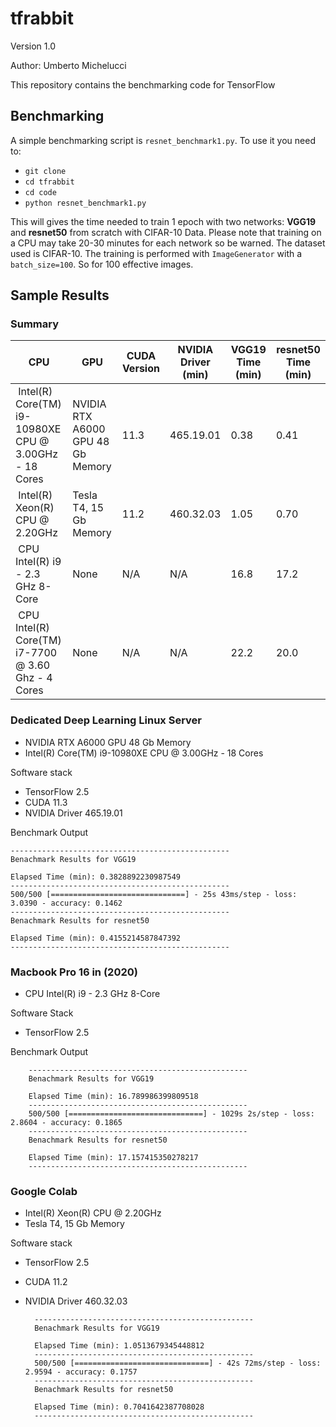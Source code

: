 # tfrabbit

Version 1.0

Author: Umberto Michelucci

This repository contains the benchmarking code for TensorFlow

## Benchmarking 

A simple benchmarking script is `resnet_benchmark1.py`. To use it you need to:

- `git clone `
- `cd tfrabbit`
- `cd code`
- `python resnet_benchmark1.py`

This will gives the time needed to train 1 epoch with two networks: **VGG19** and **resnet50** from scratch with CIFAR-10 Data.
Please note that training on a CPU may take 20-30 minutes for each network so be warned. The dataset
used is CIFAR-10. The training is performed with `ImageGenerator` with a `batch_size=100`. So for 100 
effective images.

## Sample Results

### Summary

| CPU | GPU | CUDA Version | NVIDIA Driver (min) | VGG19 Time (min) | resnet50 Time (min)|
|-----|-----|------|-----|----|----|
| Intel(R) Core(TM) i9-10980XE CPU @ 3.00GHz - 18 Cores |  NVIDIA RTX A6000 GPU 48 Gb Memory | 11.3 | 465.19.01 | 0.38 | 0.41 |
| Intel(R) Xeon(R) CPU @ 2.20GHz |  Tesla T4, 15 Gb Memory | 11.2 | 460.32.03 | 1.05 | 0.70 |
| CPU Intel(R) i9 - 2.3 GHz 8-Core |  None | N/A | N/A | 16.8 | 17.2 |
| CPU Intel(R) Core(TM) i7-7700 @ 3.60 Ghz - 4 Cores|  None | N/A | N/A | 22.2 | 20.0 |


### Dedicated Deep Learning Linux Server

- NVIDIA RTX A6000 GPU 48 Gb Memory
- Intel(R) Core(TM) i9-10980XE CPU @ 3.00GHz - 18 Cores

Software stack
- TensorFlow 2.5
- CUDA 11.3
- NVIDIA Driver 465.19.01

Benchmark Output

    -------------------------------------------------
    Benachmark Results for VGG19

    Elapsed Time (min): 0.3828892230987549
    -------------------------------------------------
    500/500 [==============================] - 25s 43ms/step - loss: 3.0390 - accuracy: 0.1462
    -------------------------------------------------
    Benachmark Results for resnet50

    Elapsed Time (min): 0.4155214587847392
    -------------------------------------------------

### Macbook Pro 16 in (2020)

- CPU Intel(R) i9 - 2.3 GHz 8-Core 

Software Stack
- TensorFlow 2.5


Benchmark Output

        -------------------------------------------------
        Benachmark Results for VGG19

        Elapsed Time (min): 16.789986399809518
        -------------------------------------------------
        500/500 [==============================] - 1029s 2s/step - loss: 2.8604 - accuracy: 0.1865
        -------------------------------------------------
        Benachmark Results for resnet50

        Elapsed Time (min): 17.157415350278217
        -------------------------------------------------
        
### Google Colab

- Intel(R) Xeon(R) CPU @ 2.20GHz
- Tesla T4, 15 Gb Memory

Software stack
- TensorFlow 2.5
- CUDA 11.2
- NVIDIA Driver 460.32.03

        -------------------------------------------------
        Benachmark Results for VGG19

        Elapsed Time (min): 1.0513679345448812
        -------------------------------------------------
        500/500 [==============================] - 42s 72ms/step - loss: 2.9594 - accuracy: 0.1757
        -------------------------------------------------
        Benachmark Results for resnet50

        Elapsed Time (min): 0.7041642387708028
        -------------------------------------------------


